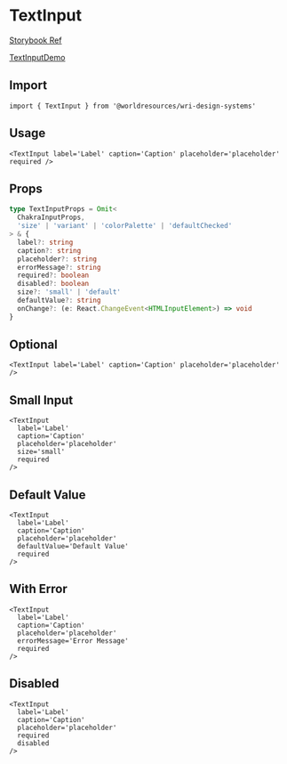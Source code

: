 # TextInput

[Storybook Ref](https://wri.github.io/wri-design-systems/?path=/docs/forms-inputs-text-input--docs)

[TextInputDemo](https://github.com/wri/wri-design-systems/blob/main/src/components/Forms/Inputs/TextInput/TextInputDemo.tsx)

## Import

```tsx
import { TextInput } from '@worldresources/wri-design-systems'
```

## Usage

```tsx
<TextInput label='Label' caption='Caption' placeholder='placeholder' required />
```

## Props

```ts
type TextInputProps = Omit<
  ChakraInputProps,
  'size' | 'variant' | 'colorPalette' | 'defaultChecked'
> & {
  label?: string
  caption?: string
  placeholder?: string
  errorMessage?: string
  required?: boolean
  disabled?: boolean
  size?: 'small' | 'default'
  defaultValue?: string
  onChange?: (e: React.ChangeEvent<HTMLInputElement>) => void
}
```

## Optional

```tsx
<TextInput label='Label' caption='Caption' placeholder='placeholder' />
```

## Small Input

```tsx
<TextInput
  label='Label'
  caption='Caption'
  placeholder='placeholder'
  size='small'
  required
/>
```

## Default Value

```tsx
<TextInput
  label='Label'
  caption='Caption'
  placeholder='placeholder'
  defaultValue='Default Value'
  required
/>
```

## With Error

```tsx
<TextInput
  label='Label'
  caption='Caption'
  placeholder='placeholder'
  errorMessage='Error Message'
  required
/>
```

## Disabled

```tsx
<TextInput
  label='Label'
  caption='Caption'
  placeholder='placeholder'
  required
  disabled
/>
```
